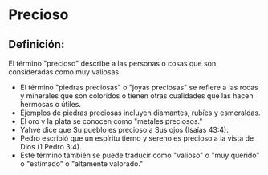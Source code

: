 # Precioso

## Definición: 

El término "precioso" describe a las personas o cosas que son consideradas como muy valiosas.

* El término "piedras preciosas" o "joyas preciosas" se refiere a las rocas y minerales que son coloridos o tienen otras cualidades que las hacen hermosas o útiles.
* Ejemplos de piedras preciosas incluyen diamantes, rubíes y esmeraldas.
* El oro y la plata se conocen como "metales preciosos."
* Yahvé dice que Su pueblo es precioso a Sus ojos (Isaías 43:4).
* Pedro escribió que un espíritu tierno y sereno es precioso a la vista de Dios (1 Pedro 3:4).
* Este término también se puede traducir como "valioso" o "muy querido" o "estimado" o "altamente valorado."

